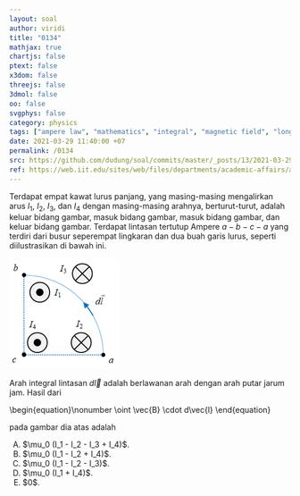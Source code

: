 ```yaml
---
layout: soal
author: viridi
title: "0134"
mathjax: true
chartjs: false
ptext: false
x3dom: false
threejs: false
3dmol: false
oo: false
svgphys: false
category: physics
tags: ["ampere law", "mathematics", "integral", "magnetic field", "long wire", "line integral", "square loop", "fi1202", "2020-1"]
date: 2021-03-29 11:40:00 +07
permalink: /0134
src: https://github.com/dudung/soal/commits/master/_posts/13/2021-03-29-ampere-law-4-long-wires-closed-loop.md
ref: https://web.iit.edu/sites/web/files/departments/academic-affairs/academic-resource-center/pdfs/Amperes_law.pdf
---
```

Terdapat empat kawat lurus panjang, yang masing-masing mengalirkan arus $I_1$, $I_2$, $I_3$, dan $I_4$ dengan masing-masing arahnya, berturut-turut, adalah keluar bidang gambar, masuk bidang gambar, masuk bidang gambar, dan keluar bidang gambar. Terdapat lintasan tertutup Ampere $a - b - c - a$ yang terdiri dari busur seperempat lingkaran dan dua buah garis lurus, seperti diilustrasikan di bawah ini.

![](/assets/img/13/0134.png)

Arah integral lintasan $d\vec{l}$ adalah berlawanan arah dengan arah putar jarum jam. Hasil dari

\begin{equation}\nonumber
\oint \vec{B} \cdot d\vec{l}
\end{equation}

pada gambar dia atas adalah

<ol type="A">
<li>$\mu_0 (I_1 - I_2 - I_3 + I_4)$.
<li>$\mu_0 (I_1 - I_2 + I_4)$.
<li>$\mu_0 (I_1 - I_2 - I_3)$.
<li>$\mu_0 (I_1 + I_4)$.
<li>$0$.
